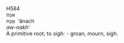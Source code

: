 <body>
  <p>H584<br>  אנח  <br> אָנַח  ‎  ‘ânach  <br><i>aw-nakh‘ </i><br>A primitive root; to <i>sigh: - </i>groan, mourn, sigh.<br></p>
 </body>
